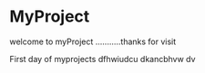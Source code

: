 # MyProject
welcome to myProject ...........thanks for visit

First day of myprojects
dfhwiudcu
dkancbhvw dv






